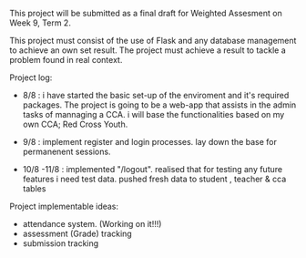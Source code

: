 This project will be submitted as a final draft for Weighted Assesment on Week 9, Term 2. 

This project must consist of the use of Flask and any database management to achieve an own set result.
The project must achieve a result to tackle a problem found in real context.

Project log: 

  - 8/8 : i have started the basic set-up of the enviroment and it's required packages. The project is going to be a web-app that assists in the admin tasks of
    mannaging a CCA. i will base the functionalities based on my own CCA; Red Cross Youth.

  - 9/8 : implement register and login processes. lay down the base for permanenent sessions.

  - 10/8 -11/8 : implemented "/logout". realised that for testing any future features i need test data. pushed fresh data to student , teacher & cca tables
    
Project implementable ideas: 
  - attendance system. (Working on it!!!)
  - assessment (Grade) tracking
  - submission tracking
